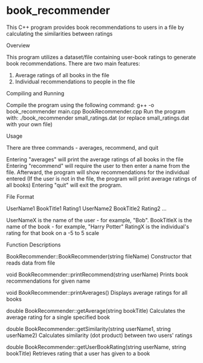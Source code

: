 # book_recommender
This C++ program provides book recommendations to users in a file by calculating the similarities between ratings

Overview

This program utilizes a dataset/file containing user-book ratings to generate book recommendations. There are two main features:

1. Average ratings of all books in the file
2. Individual recommendations to people in the file

Compiling and Running 

Compile the program using the following command: g++ -o book_recommender main.cpp BookRecommender.cpp
Run the program with: ./book_recommender small_ratings.dat 
(or replace small_ratings.dat with your own file)

Usage

There are three commands - averages, recommend, and quit

Entering "averages" will print the average ratings of all books in the file
Entering "recommend" will require the user to then enter a name from the file. Afterward, the program will show recommendations for the individual entered
(If the user is not in the file, the program will print average ratings of all books)
Entering "quit" will exit the program.

File Format

UserName1
BookTitle1
Rating1
UserName2
BookTitle2
Rating2
...

UserNameX is the name of the user - for example, "Bob".
BookTitleX is the name of the book - for example, "Harry Potter"
RatingX is the individual's rating for that book on a -5 to 5 scale

Function Descriptions

BookRecommender::BookRecommender(string fileName)
Constructor that reads data from file

void BookRecommender::printRecommend(string userName)
Prints book recommendations for given name

void BookRecommender::printAverages()
Displays average ratings for all books

double BookRecommender::getAverage(string bookTitle)
Calculates the average rating for a single specified book

double BookRecommender::getSimilarity(string userName1, string userName2)
Calculates similarity (dot product) between two users' ratings

double BookRecommender::getUserBookRating(string userName, string bookTitle)
Retrieves rating that a user has given to a book
 